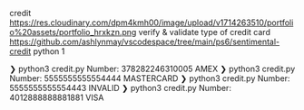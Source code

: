 credit
https://res.cloudinary.com/dpm4kmh00/image/upload/v1714263510/portfolio%20assets/portfolio_hrxkzn.png
verify & validate type of credit card
https://github.com/ashlynmay/vscodespace/tree/main/ps6/sentimental-credit
python
1

❯ python3 credit.py
Number: 378282246310005
AMEX
❯ python3 credit.py
Number: 5555555555554444
MASTERCARD
❯ python3 credit.py
    Number: 5555555555554443
    INVALID
❯ python3 credit.py
    Number: 4012888888881881
    VISA